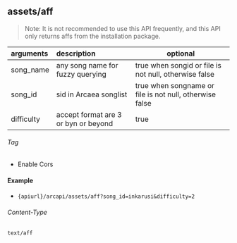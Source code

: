 ## assets/aff

> Note: It is not recommended to use this API frequently, and this API only returns affs from the installation package.

| arguments  | description                                                        | optional                                                  |
|:-----------|:-------------------------------------------------------------------|-----------------------------------------------------------|
| song_name  | any song name for fuzzy querying                                   | true when songid or file is not null, otherwise false     |
| song_id    | sid in Arcaea songlist                                             | true when songname or file is not null, otherwise false   |
| difficulty | accept format are 3 or byn or beyond                               | true                                                      |

###### Tag

* Enable Cors

#### Example

+ `{apiurl}/arcapi/assets/aff?song_id=inkarusi&difficulty=2`

###### Content-Type

```
text/aff
```
